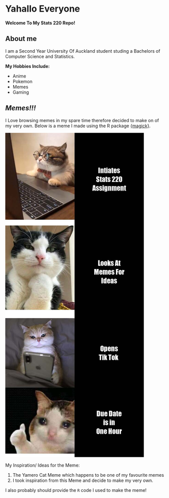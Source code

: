 # Yahallo Everyone

**Welcome To My Stats 220 Repo!** 

## About me
I am a Second Year University Of Auckland student studing a Bachelors of Computer Science and Statistics.

**My Hobbies Include:**
- Anime
- Pokemon
- Memes
- Gaming

## *Memes!!!*
I Love browsing memes in my spare time therefore decided to make on of my very own.
Below is a meme I made using the R package [{magick}](https://cran.r-project.org/web/packages/magick/vignettes/intro.html).

![](my_meme.png)

My Inspiration/ Ideas for the Meme:

1. The Yamero Cat Meme which happens to be one of my favourite memes
2. I took inspiration from this Meme and decide to make my very own.

I also probably should provide the `R` code I used to make the meme!
